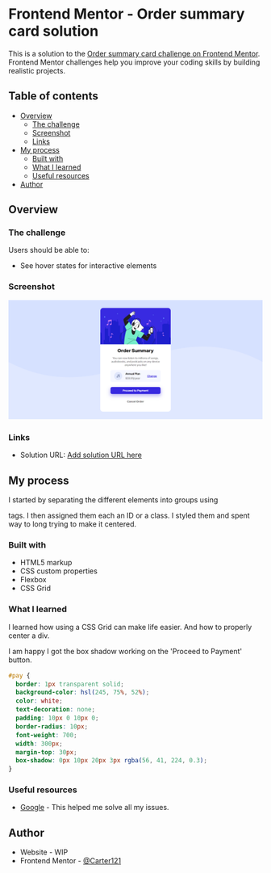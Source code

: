 # Frontend Mentor - Order summary card solution

This is a solution to the [Order summary card challenge on Frontend Mentor](https://www.frontendmentor.io/challenges/order-summary-component-QlPmajDUj). Frontend Mentor challenges help you improve your coding skills by building realistic projects.

## Table of contents

- [Overview](#overview)
  - [The challenge](#the-challenge)
  - [Screenshot](#screenshot)
  - [Links](#links)
- [My process](#my-process)
  - [Built with](#built-with)
  - [What I learned](#what-i-learned)
  - [Useful resources](#useful-resources)
- [Author](#author)

## Overview

### The challenge

Users should be able to:

- See hover states for interactive elements

### Screenshot

![](./screenshots/screenshot.png)

### Links

- Solution URL: [Add solution URL here](https://frontend-mentor-1-eta.vercel.app/)

## My process

I started by separating the different elements into groups using <div> tags. I then assigned them each an ID or a class. I styled them and spent way to long trying to make it centered.

### Built with

- HTML5 markup
- CSS custom properties
- Flexbox
- CSS Grid

### What I learned

I learned how using a CSS Grid can make life easier. And how to properly center a div.

I am happy I got the box shadow working on the 'Proceed to Payment' button.

```css
#pay {
  border: 1px transparent solid;
  background-color: hsl(245, 75%, 52%);
  color: white;
  text-decoration: none;
  padding: 10px 0 10px 0;
  border-radius: 10px;
  font-weight: 700;
  width: 300px;
  margin-top: 30px;
  box-shadow: 0px 10px 20px 3px rgba(56, 41, 224, 0.3);
}
```

### Useful resources

- [Google](https://www.google.com) - This helped me solve all my issues.

## Author

- Website - WIP
- Frontend Mentor - [@Carter121](https://www.frontendmentor.io/profile/Carter121)
